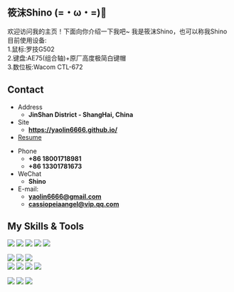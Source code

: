 ## 筱沫Shino (=・ω・=)🌽

欢迎访问我的主页！下面向你介绍一下我吧\~
我是筱沫Shino，也可以称我Shino
<br>目前使用设备:<br/>1.鼠标:罗技G502<br/>2.键盘:AE75(组合轴)+原厂高度极简白键帽<br/>3.数位板:Wacom CTL-672<br/>
<!-- .slide -->

## Contact

- Address
  - **JinShan District - ShangHai, China**
- Site
  - **<https://yaolin6666.github.io/>**
- [Resume]()

<!-- .slide vertical=true -->

- Phone
  - **+86 18001718981**
  - **+86 13301781673**
- WeChat
  - **Shino**
- E-mail:
  - **yaolin6666@gmail.com**
  - **cassiopeiaangel@vip.qq.com**
<!-- .slide vertical=true -->


## **My Skills & Tools**  

[![](https://img.shields.io/badge/-Java-E6882E?style=flat-square&logo=java&logoColor=fff)](https://www.java.com/zh-CN/)
[![](https://img.shields.io/badge/-C++-007D9C?style=flat-square&logo=cplusplus&logoColor=fff)](https://cplusplus.com/)
[![](https://img.shields.io/badge/-Python-3e74a2?style=flat-square&logo=Python&logoColor=fff)](https://www.python.org/)
[![](https://img.shields.io/badge/-JavaScript-f7e018?style=flat-square&logo=javascript&logoColor=white)](https://www.ecma-international.org/)
[![](https://img.shields.io/badge/-HTML5-E34F26?style=flat-square&logo=html5&logoColor=white)](https://html.spec.whatwg.org/)  


[![](https://img.shields.io/badge/-Linux-fcc624?style=flat-square&logo=linux&logoColor=white)](https://www.linuxfoundation.org/)
[![](https://img.shields.io/badge/-Git-f05032?style=flat-square&logo=git&logoColor=white)](https://git-scm.com/)
[![](https://img.shields.io/badge/-MySQL-4479A1?style=flat-square&logo=MySQL&logoColor=fff)](https://www.mysql.com/)  
[![](https://img.shields.io/badge/-PostgreSQL-4479A1?style=flat-square&logo=PostgreSQL&logoColor=fff)](https://www.postgresql.org/)
[![](https://img.shields.io/badge/-Redis-788094?style=flat-square&logo=Redis&logoColor=fff)](https://redis.io/)
[![](https://img.shields.io/badge/-Spring-38B68F?style=flat-square&logo=Spring&logoColor=fff)](https://spring.io/)
[![](https://img.shields.io/badge/-Springboot-6DB33F?style=flat-square&logo=Springboot&logoColor=fff)](https://spring.io/projects/spring-boot/)
<!--
[![](https://img.shields.io/badge/-Docker-2496ED?style=flat-square&logo=docker&logoColor=ffffff)](https://www.docker.com/)
[![](https://img.shields.io/badge/-MongoDB-4479A1?style=flat-square&logo=MongoDB&logoColor=fff)](https://www.mongodb.com/)
-->

[![](https://img.shields.io/badge/IDE-Visual%20Studio%20-DCD4F6?style=flat-square&logo=visual-studio&logoColor=ffffff)](https://visualstudio.microsoft.com/zh-hans/)
[![](https://img.shields.io/badge/IDE-IntelliJ-258EFF?style=flat-square&logo=intellijidea&logoColor=ffffff)](https://www.jetbrains.com/idea/) 
[![](https://img.shields.io/badge/IDE-Pycharm-1FD495?style=flat-square&logo=pycharm&logoColor=ffffff)](https://www.jetbrains.com/pycharm/)  
